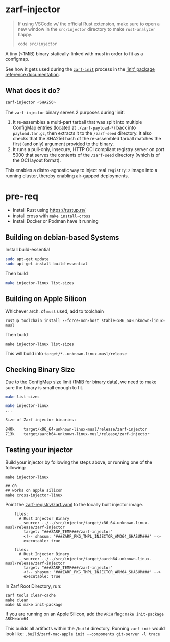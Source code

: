 
# zarf-injector

> If using VSCode w/ the official Rust extension, make sure to open a new window in the `src/injector` directory to make `rust-analyzer` happy.
>
> ```bash
> code src/injector
> ```

A tiny (<1MiB) binary statically-linked with musl in order to fit as a configmap.

See how it gets used during the [`zarf-init`](https://docs.zarf.dev/commands/zarf_init/) process in the ['init' package reference documentation](https://docs.zarf.dev/ref/init-package/).

## What does it do?

```sh
zarf-injector <SHA256>
```

The `zarf-injector` binary serves 2 purposes during 'init'.

1. It re-assembles a multi-part tarball that was split into multiple ConfigMap entries (located at `./zarf-payload-*`) back into `payload.tar.gz`, then extracts it to the `/zarf-seed` directory. It also checks that the SHA256 hash of the re-assembled tarball matches the first (and only) argument provided to the binary.
2. It runs a pull-only, insecure, HTTP OCI compliant registry server on port 5000 that serves the contents of the `/zarf-seed` directory (which is of the OCI layout format).

This enables a distro-agnostic way to inject real `registry:2` image into a running cluster, thereby enabling air-gapped deployments.

# pre-req

* Install Rust using https://rustup.rs/
* install cross with `make install-cross`
* Install Docker or Podman have it running

## Building on debian-based Systems

Install build-essential
```bash
sudo apt-get update
sudo apt-get install build-essential
```
Then build
```bash
make injector-linux list-sizes
```

## Building on Apple Silicon

Whichever arch. of `musl` used, add to toolchain
```
rustup toolchain install --force-non-host stable-x86_64-unknown-linux-musl
```
Then build
```
make injector-linux list-sizes
```

This will build into `target/*--unknown-linux-musl/release`



## Checking Binary Size

Due to the ConfigMap size limit (1MiB for binary data), we need to make sure the binary is small enough to fit.

```bash
make list-sizes
```

```sh
make injector-linux
...

Size of Zarf injector binaries:

840k    target/x86_64-unknown-linux-musl/release/zarf-injector
713k    target/aarch64-unknown-linux-musl/release/zarf-injector
```

## Testing your injector

Build your injector by following the steps above, or running one of the following:
```
make injector-linux

## OR
## works on apple silicon
make cross-injector-linux

```

Point the [zarf-registry/zarf.yaml](../../packages/zarf-registry/zarf.yaml) to
the locally built injector image.

```
    files:
      # Rust Injector Binary
      - source: ../../src/injector/target/x86_64-unknown-linux-musl/release/zarf-injector
        target: "###ZARF_TEMP###/zarf-injector"
        <!-- shasum: "###ZARF_PKG_TMPL_INJECTOR_AMD64_SHASUM###" -->
        executable: true

    files:
      # Rust Injector Binary
      - source: ../../src/injector/target/aarch64-unknown-linux-musl/release/zarf-injector
        target: "###ZARF_TEMP###/zarf-injector"
        <!-- shasum: "###ZARF_PKG_TMPL_INJECTOR_ARM64_SHASUM###" -->
        executable: true
```

In Zarf Root Directory, run:
```
zarf tools clear-cache
make clean
make && make init-package
```

If you are running on an Apple Silicon, add the `ARCH` flag:  `make init-package ARCH=arm64`

This builds all artifacts within the `/build` directory. Running `zarf init` would look like:
`.build/zarf-mac-apple init --components git-server -l trace`
